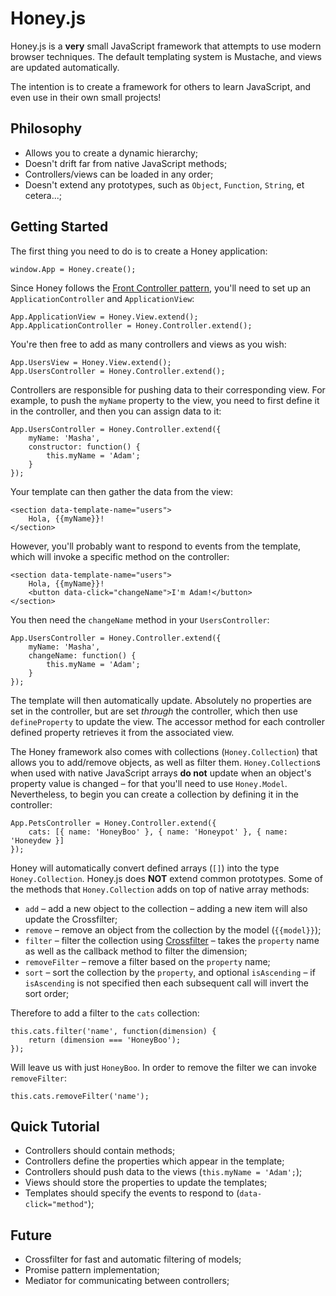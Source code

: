 Honey.js
=============

Honey.js is a **very** small JavaScript framework that attempts to use modern browser techniques. The default templating system is Mustache, and views are updated automatically.

The intention is to create a framework for others to learn JavaScript, and even use in their own small projects!


Philosophy
-------------

* Allows you to create a dynamic hierarchy;
* Doesn't drift far from native JavaScript methods;
* Controllers/views can be loaded in any order;
* Doesn't extend any prototypes, such as `Object`, `Function`, `String`, et cetera...;


Getting Started
-------------

The first thing you need to do is to create a Honey application:

    window.App = Honey.create();

Since Honey follows the <a href="http://en.wikipedia.org/wiki/Front_Controller_pattern" target="_blank">Front Controller pattern</a>, you'll need to set up an `ApplicationController` and `ApplicationView`:

    App.ApplicationView = Honey.View.extend();
    App.ApplicationController = Honey.Controller.extend();

You're then free to add as many controllers and views as you wish:

    App.UsersView = Honey.View.extend();
    App.UsersController = Honey.Controller.extend();

Controllers are responsible for pushing data to their corresponding view. For example, to push the `myName` property to the view, you need to first define it in the controller, and then you can assign data to it:

    App.UsersController = Honey.Controller.extend({
        myName: 'Masha',
        constructor: function() {
            this.myName = 'Adam';
        }
    });

Your template can then gather the data from the view:

    <section data-template-name="users">
        Hola, {{myName}}!
    </section>

However, you'll probably want to respond to events from the template, which will invoke a specific method on the controller:

    <section data-template-name="users">
        Hola, {{myName}}!
        <button data-click="changeName">I'm Adam!</button>
    </section>

You then need the `changeName` method in your `UsersController`:

    App.UsersController = Honey.Controller.extend({
        myName: 'Masha',
        changeName: function() {
            this.myName = 'Adam';
        }
    });

The template will then automatically update. Absolutely no properties are set in the controller, but are set *through* the controller, which then use `defineProperty` to update the view. The accessor method for each controller defined property retrieves it from the associated view.

The Honey framework also comes with collections (`Honey.Collection`) that allows you to add/remove objects, as well as filter them. `Honey.Collection`s when used with native JavaScript arrays **do not** update when an object's property value is changed &ndash; for that you'll need to use `Honey.Model`. Nevertheless, to begin you can create a collection by defining it in the controller:

    App.PetsController = Honey.Controller.extend({
        cats: [{ name: 'HoneyBoo' }, { name: 'Honeypot' }, { name: 'Honeydew }]
    });

Honey will automatically convert defined arrays (`[]`) into the type `Honey.Collection`. Honey.js does **NOT** extend common prototypes. Some of the methods that `Honey.Collection` adds on top of native array methods:

* `add` &ndash; add a new object to the collection &ndash; adding a new item will also update the Crossfilter;
* `remove` &ndash; remove an object from the collection by the model (`{{model}}`);
* `filter` &ndash; filter the collection using <a href="http://square.github.io/crossfilter/" target="_blank">Crossfilter</a> &ndash; takes the `property` name as well as the callback method to filter the dimension;
* `removeFilter` &ndash; remove a filter based on the `property` name;
* `sort` &ndash; sort the collection by the `property`, and optional `isAscending` &ndash; if `isAscending` is not specified then each subsequent call will invert the sort order;

Therefore to add a filter to the `cats` collection:

    this.cats.filter('name', function(dimension) {
        return (dimension === 'HoneyBoo');
    });

Will leave us with just `HoneyBoo`. In order to remove the filter we can invoke `removeFilter`:

    this.cats.removeFilter('name');

Quick Tutorial
-------------

* Controllers should contain methods;
* Controllers define the properties which appear in the template;
* Controllers should push data to the views (`this.myName = 'Adam';`);
* Views should store the properties to update the templates;
* Templates should specify the events to respond to (`data-click="method"`);


Future
---

* Crossfilter for fast and automatic filtering of models;
* Promise pattern implementation;
* Mediator for communicating between controllers;